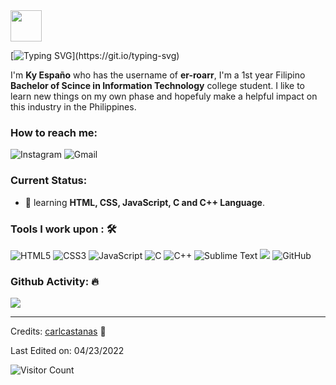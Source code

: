 <!--
**er-roarr/er-roarr** is a ✨ _special_ ✨ repository because its `README.md` (this file) appears on your GitHub profile.

Here are some ideas to get you started:

- 🔭 I’m currently working on ...
- 🌱 I’m currently learning ...
- 👯 I’m looking to collaborate on ...
- 🤔 I’m looking for help with ...
- 💬 Ask me about ...
- 📫 How to reach me: ...
- 😄 Pronouns: ...
- ⚡ Fun fact: ...
-->
<img src="https://c.tenor.com/VpDBCcqCP0IAAAAC/dinosaur-pixel-art.gif" width="50"/> 

[![Typing SVG](https://readme-typing-svg.herokuapp.com?font=courier+new&duration=4500&color=49F707&lines=Hi!+Nice+to+meet+you!;I'm+Ky+Espa%C3%B1o%2C+21+years+old.;A+1st+year+IT-Rex+Dino.)](https://git.io/typing-svg)

I'm **Ky Españo** who has the username of **er-roarr**, I'm a 1st year Filipino **Bachelor of Scince in Information Technology** college student. I like to learn new things on my own phase and hopefuly make a helpful impact on this industry in the Philippines.<br>

### How to reach me:	
<img alt="Instagram" src="https://img.shields.io/badge/@er.roarr-%23E4405F.svg?style=for-the-badge&logo=Instagram&logoColor=white">
<img alt="Gmail" src="https://img.shields.io/badge/ky.espano@gmail.com-D14836?style=for-the-badge&logo=gmail&logoColor=white">

### Current Status:

- 🌱 learning <strong>HTML, CSS, JavaScript, C and C++ Language</strong>.

### Tools I work upon : 🛠

<img alt="HTML5" src="https://img.shields.io/badge/html5-%23E34F26.svg?style=for-the-badge&logo=html5&logoColor=white"/> <img alt="CSS3" src="https://img.shields.io/badge/css3-%231572B6.svg?style=for-the-badge&logo=css3&logoColor=white"/> <img alt="JavaScript" src="https://img.shields.io/badge/javascript-%23323330.svg?style=for-the-badge&logo=javascript&logoColor=%23F7DF1E"/> <img alt="C" src="https://img.shields.io/badge/c-%2300599C.svg?style=for-the-badge&logo=c&logoColor=white"/> <img alt="C++" src="https://img.shields.io/badge/c++-%2300599C.svg?style=for-the-badge&logo=c%2B%2B&ogoColor=white"/> <img alt="Sublime Text" src="https://img.shields.io/badge/sublime_text-%23575757.svg?style=for-the-badge&logo=sublime-text&logoColor=important"/> <img src="http://img.shields.io/badge/-VS%20Code-000000?style=for-the-badge&logo=Visual-studio-code&logoColor=blue"> <img alt="GitHub" src="https://img.shields.io/badge/github-%23121011.svg?style=for-the-badge&logo=github&logoColor=white"/>

### Github Activity: 🔥 
<img align="center" src="https://activity-graph.herokuapp.com/graph?username=er-roarr&theme=dracula&color=B994E6&bg_color=2B2D3D" />


-----
Credits: [carlcastanas](https://github.com/carlcastanas) 💪

Last Edited on: 04/23/2022

![Visitor Count](https://profile-counter.glitch.me/{er-roarr}/count.svg)
